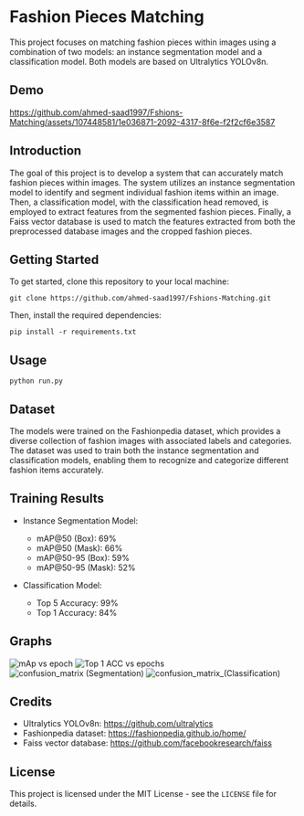 # Fashion Pieces Matching

This project focuses on matching fashion pieces within images using a combination of two models: an instance segmentation model and a classification model. Both models are based on Ultralytics YOLOv8n.

## Demo

https://github.com/ahmed-saad1997/Fshions-Matching/assets/107448581/1e036871-2092-4317-8f6e-f2f2cf6e3587

## Introduction

The goal of this project is to develop a system that can accurately match fashion pieces within images. The system utilizes an instance segmentation model to identify and segment individual fashion items within an image. Then, a classification model, with the classification head removed, is employed to extract features from the segmented fashion pieces. Finally, a Faiss vector database is used to match the features extracted from both the preprocessed database images and the cropped fashion pieces.

## Getting Started

To get started, clone this repository to your local machine:

```
git clone https://github.com/ahmed-saad1997/Fshions-Matching.git
```

Then, install the required dependencies:

```
pip install -r requirements.txt
```

## Usage

```
python run.py
```
## Dataset

The models were trained on the Fashionpedia dataset, which provides a diverse collection of fashion images with associated labels and categories. The dataset was used to train both the instance segmentation and classification models, enabling them to recognize and categorize different fashion items accurately.

## Training Results

- Instance Segmentation Model:
  - mAP@50 (Box): 69%
  - mAP@50 (Mask): 66%
  - mAP@50-95 (Box): 59%
  - mAP@50-95 (Mask): 52%

- Classification Model:
  - Top 5 Accuracy: 99%
  - Top 1 Accuracy: 84%

## Graphs

![mAp vs epoch](https://github.com/ahmed-saad1997/Fshions-Matching/assets/107448581/037ab03d-866f-4f92-b945-5421c723ed54)
![Top 1 ACC vs epochs](https://github.com/ahmed-saad1997/Fshions-Matching/assets/107448581/e6a17a1f-3157-4438-b1cd-d6b64d921113)
![confusion_matrix (Segmentation)](https://github.com/ahmed-saad1997/Fshions-Matching/assets/107448581/663d108c-a35e-46d0-bc28-3a4c172153cf)
![confusion_matrix_(Classification)](https://github.com/ahmed-saad1997/Fshions-Matching/assets/107448581/b19a7951-2af3-4c6d-8300-652cc7a4cd2d)


## Credits

- Ultralytics YOLOv8n: https://github.com/ultralytics
- Fashionpedia dataset: https://fashionpedia.github.io/home/
- Faiss vector database: https://github.com/facebookresearch/faiss

## License

This project is licensed under the MIT License - see the `LICENSE` file for details.

